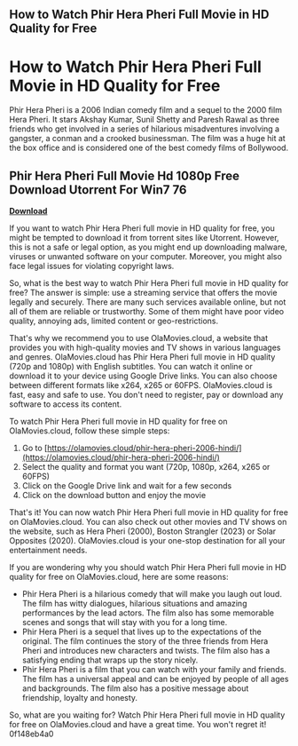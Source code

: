 ## How to Watch Phir Hera Pheri Full Movie in HD Quality for Free

  
# How to Watch Phir Hera Pheri Full Movie in HD Quality for Free
 
Phir Hera Pheri is a 2006 Indian comedy film and a sequel to the 2000 film Hera Pheri. It stars Akshay Kumar, Sunil Shetty and Paresh Rawal as three friends who get involved in a series of hilarious misadventures involving a gangster, a conman and a crooked businessman. The film was a huge hit at the box office and is considered one of the best comedy films of Bollywood.
 
## Phir Hera Pheri Full Movie Hd 1080p Free Download Utorrent For Win7 76


[**Download**](https://www.google.com/url?q=https%3A%2F%2Fshoxet.com%2F2tKD8t&sa=D&sntz=1&usg=AOvVaw2Ye1gNXLGTPpILPlB2wXvm)

 
If you want to watch Phir Hera Pheri full movie in HD quality for free, you might be tempted to download it from torrent sites like Utorrent. However, this is not a safe or legal option, as you might end up downloading malware, viruses or unwanted software on your computer. Moreover, you might also face legal issues for violating copyright laws.
 
So, what is the best way to watch Phir Hera Pheri full movie in HD quality for free? The answer is simple: use a streaming service that offers the movie legally and securely. There are many such services available online, but not all of them are reliable or trustworthy. Some of them might have poor video quality, annoying ads, limited content or geo-restrictions.
 
That's why we recommend you to use OlaMovies.cloud, a website that provides you with high-quality movies and TV shows in various languages and genres. OlaMovies.cloud has Phir Hera Pheri full movie in HD quality (720p and 1080p) with English subtitles. You can watch it online or download it to your device using Google Drive links. You can also choose between different formats like x264, x265 or 60FPS. OlaMovies.cloud is fast, easy and safe to use. You don't need to register, pay or download any software to access its content.
 
To watch Phir Hera Pheri full movie in HD quality for free on OlaMovies.cloud, follow these simple steps:
 
1. Go to [https://olamovies.cloud/phir-hera-pheri-2006-hindi/](https://olamovies.cloud/phir-hera-pheri-2006-hindi/)
2. Select the quality and format you want (720p, 1080p, x264, x265 or 60FPS)
3. Click on the Google Drive link and wait for a few seconds
4. Click on the download button and enjoy the movie

That's it! You can now watch Phir Hera Pheri full movie in HD quality for free on OlaMovies.cloud. You can also check out other movies and TV shows on the website, such as Hera Pheri (2000), Boston Strangler (2023) or Solar Opposites (2020). OlaMovies.cloud is your one-stop destination for all your entertainment needs.
  
If you are wondering why you should watch Phir Hera Pheri full movie in HD quality for free on OlaMovies.cloud, here are some reasons:

- Phir Hera Pheri is a hilarious comedy that will make you laugh out loud. The film has witty dialogues, hilarious situations and amazing performances by the lead actors. The film also has some memorable scenes and songs that will stay with you for a long time.
- Phir Hera Pheri is a sequel that lives up to the expectations of the original. The film continues the story of the three friends from Hera Pheri and introduces new characters and twists. The film also has a satisfying ending that wraps up the story nicely.
- Phir Hera Pheri is a film that you can watch with your family and friends. The film has a universal appeal and can be enjoyed by people of all ages and backgrounds. The film also has a positive message about friendship, loyalty and honesty.

So, what are you waiting for? Watch Phir Hera Pheri full movie in HD quality for free on OlaMovies.cloud and have a great time. You won't regret it!
 0f148eb4a0
